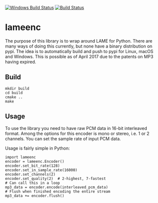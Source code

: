 [![Windows Build Status](https://ci.appveyor.com/api/projects/status/github/chrisstaite/lameenc?svg=true&branch=master)](https://ci.appveyor.com/project/chrisstaite/lameenc)
[![Build Status](https://travis-ci.org/chrisstaite/lameenc.svg?branch=master)](https://travis-ci.org/chrisstaite/lameenc)

lameenc
=======

The purpose of this library is to wrap around LAME for Python.
There are many ways of doing this currently, but none have a
binary distribution on pypi.  The idea is to automatically build
and push to pypi for Linux, macOS and Windows.  This is possible
as of April 2017 due to the patents on MP3 having expired.

Build
-----

```
mkdir build
cd build
cmake ..
make
```

Usage
-----

To use the library you need to have raw PCM data in 16-bit
interleaved format.  Among the options for this encoder is
mono or stereo, i.e. 1 or 2 channels.  You can set the sample
rate of input PCM data.

Usage is fairly simple in Python:

```
import lameenc
encoder = lameenc.Encoder()
encoder.set_bit_rate(128)
encoder.set_in_sample_rate(16000)
encoder.set_channels(2)
encoder.set_quality(2)  # 2-highest, 7-fastest
# Can call this in a loop
mp3_data = encoder.encode(interleaved_pcm_data)
# Flush when finished encoding the entire stream
mp3_data += encoder.flush()
```

